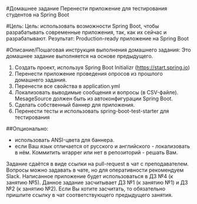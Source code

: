 #Домашнее задание
Перенести приложение для тестирования студентов на Spring Boot

#Цель:
Цель: использовать возможности Spring Boot, чтобы разрабатывать современные приложения, так, как их сейчас и разрабатывают.
Результат: Production-ready приложение на Spring Boot


#Описание/Пошаговая инструкция выполнения домашнего задания:
Это домашнее задание выполняется на основе предыдущего.

1. Создать проект, используя Spring Boot Initializr (https://start.spring.io)
2. Перенести приложение проведения опросов из прошлого домашнего задания.
3. Перенести все свойства в application.yml
4. Локализовать выводимые сообщения и вопросы (в CSV-файле). MesageSource должен быть из автоконфигурации Spring Boot.
5. Сделать собственный баннер для приложения.
6. Перенести тесты и использовать spring-boot-test-starter для тестирования

##Опционально:

- использовать ANSI-цвета для баннера.
- если Ваш язык отличается от русского и английского - локализовать в нём.
Коммитить wrapper или нет в репозиторий - решать Вам.

Задание сдаётся в виде ссылки на pull-request в чат с преподавателем.
Вопросы можно задавать в чате, но для оперативности рекомендуем Slack.
Написанное приложение будет использоваться в ДЗ №4 (к занятию №5).
Данное задание засчитывает ДЗ №1 (к занятию №1) и ДЗ №2 (к занятию №2).
Если Вы хотите засчитать, то обязательно пришлите ссылку в чат соответствующего предыдущего занятия.